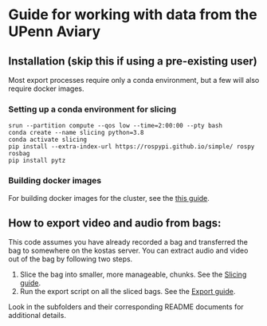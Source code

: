 # Guide for working with data from the UPenn Aviary

## Installation (skip this if using a pre-existing user)
Most export processes require only a conda environment, but a few will also require docker images.

### Setting up a conda environment for slicing
```
srun --partition compute --qos low --time=2:00:00 --pty bash
conda create --name slicing python=3.8
conda activate slicing
pip install --extra-index-url https://rospypi.github.io/simple/ rospy rosbag
pip install pytz
```

<!-- ### Setting up a conda environment for exporting
srun --partition compute --qos low --time=2:00:00 --pty bash
conda create --name exporting python=3.8
conda activate exporting -->

### Building docker images
For building docker images for the cluster, see the [this guide](dockerfiles/README.md).

## How to export video and audio from bags:
This code assumes you have already recorded a bag and transferred the bag to somewhere on the kostas server. You can extract audio and video out of the bag by following two steps.
1. Slice the bag into smaller, more manageable, chunks. See the [Slicing guide](bag_slicing/README.md).
2. Run the export script on all the sliced bags. See the [Export guide](exporting/README.md).

Look in the subfolders and their corresponding README documents for additional details.
